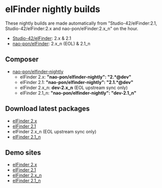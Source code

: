 # elFinder nightly builds

These nightly builds are made automatically from "Studio-42/elFinder:2.1, Studio-42/elFinder:2.x and nao-pon/elFinder:2.x_n" on the hour.

* [Studio-42/elFinder](https://github.com/Studio-42/elFinder): 2.x & 2.1
* [nao-pon/elFinder](https://github.com/nao-pon/elFinder): 2.x_n (EOL) & 2.1_n

## Composer
* [nao-pon/elfinder-nightly](https://packagist.org/packages/nao-pon/elfinder-nightly)
    * elFinder 2.x: **"nao-pon/elfinder-nightly": "2.*@dev"**
    * elFinder 2.1: **"nao-pon/elfinder-nightly": "2.1.*@dev"**
    * elFinder 2.x_n: **dev-2.x_n** (EOL upstream sync only)
    * elFinder 2.1_n: **"nao-pon/elfinder-nightly": "dev-2.1_n"**


## Download latest packages

* [elFinder 2.x](http://nao-pon.github.io/elFinder-nightly/latests/elfinder-2.x.zip)
* [elFinder 2.1](http://nao-pon.github.io/elFinder-nightly/latests/elfinder-2.1.zip)
* elFinder 2.x_n (EOL upstream sync only)
* [elFinder 2.1_n](http://nao-pon.github.io/elFinder-nightly/latests/elfinder-2.1_n.zip)

## Demo sites
* [elFinder 2.x](http://hypweb.net/elFinder-nightly/demo/2.x/)
* [elFinder 2.1](http://hypweb.net/elFinder-nightly/demo/2.1/)
* [elFinder 2.x_n](http://hypweb.net/elFinder-nightly/demo/2.x_n/)
* [elFinder 2.1_n](http://hypweb.net/elFinder-nightly/demo/2.1_n/)
